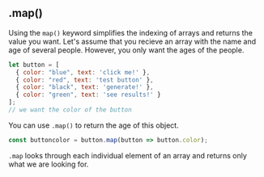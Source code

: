 ## .map()

Using the `map()` keyword simplifies the indexing of arrays and returns the value you want. 
Let's assume that you recieve an array with the name and age of several people. However, you only want the ages of the people. 

```javascript
let button = [
  { color: "blue", text: 'click me!' },
  { color: "red", text: 'test button' },
  { color: "black", text: 'generate!' },
  { color: "green", text: 'see results!' }
];
// we want the color of the button
```

You can use `.map()` to return the age of this object.

```javascript
const buttoncolor = button.map(button => button.color);
```

`.map` looks through each individual element of an array and returns only what we are looking for.